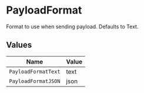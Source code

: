 # PayloadFormat

Format to use when sending payload. Defaults to Text.


## Values

| Name                | Value               |
| ------------------- | ------------------- |
| `PayloadFormatText` | text                |
| `PayloadFormatJSON` | json                |